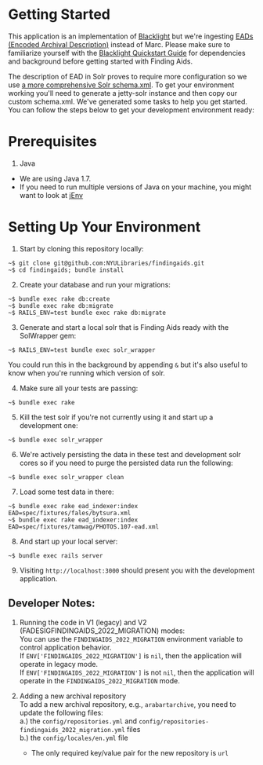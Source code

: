 # Getting Started

This application is an implementation of [Blacklight](http://projectblacklight.org/) but we're ingesting [EADs (Encoded Archival Description)](http://www.loc.gov/ead/tglib/element_index.html) instead of Marc. Please make sure to familiarize yourself with the [Blacklight Quickstart Guide](https://github.com/projectblacklight/blacklight/wiki/Quickstart) for dependencies and background before getting started with Finding Aids.

The description of EAD in Solr proves to require more configuration so we use [a more comprehensive Solr schema.xml](https://github.com/awead/solr_ead/blob/master/solr/schema.xml). To get your environment working you'll need to generate a jetty-solr instance and then copy our custom schema.xml. We've generated some tasks to help you get started. You can follow the steps below to get your development environment ready:

# Prerequisites

1. Java
  - We are using Java 1.7.  
  - If you need to run multiple versions of Java on your machine, you might want to look at [jEnv](http://www.jenv.be/)

# Setting Up Your Environment

1. Start by cloning this repository locally:

  ```
  ~$ git clone git@github.com:NYULibraries/findingaids.git
  ~$ cd findingaids; bundle install
  ```

2. Create your database and run your migrations:

  ```
  ~$ bundle exec rake db:create
  ~$ bundle exec rake db:migrate
  ~$ RAILS_ENV=test bundle exec rake db:migrate
  ```

3. Generate and start a local solr that is Finding Aids ready with the SolWrapper gem:

  ```
  ~$ RAILS_ENV=test bundle exec solr_wrapper
  ```

  You could run this in the background by appending `&` but it's also useful to know when you're running which version of solr.

4. Make sure all your tests are passing:

  ```
  ~$ bundle exec rake
  ```

5. Kill the test solr if you're not currently using it and start up a development one:

  ```
  ~$ bundle exec solr_wrapper
  ```

6. We're actively persisting the data in these test and development solr cores so if you need to purge the persisted data run the following:

  ```
  ~$ bundle exec solr_wrapper clean
  ```

7. Load some test data in there:

  ```
  ~$ bundle exec rake ead_indexer:index EAD=spec/fixtures/fales/bytsura.xml
  ~$ bundle exec rake ead_indexer:index EAD=spec/fixtures/tamwag/PHOTOS.107-ead.xml
  ```

8. And start up your local server:

  ```
  ~$ bundle exec rails server
  ```

9. Visiting `http://localhost:3000` should present you with the development application.


## Developer Notes:
1. Running the code in V1 (legacy) and V2 (FADESIGFINDINGAIDS_2022_MIGRATION) modes:  
  You can use the `FINDINGAIDS_2022_MIGRATION` environment variable to control application behavior.  
  If `ENV['FINDINGAIDS_2022_MIGRATION']` is `nil`, then the application will operate in legacy mode.  
  If `ENV['FINDINGAIDS_2022_MIGRATION']` is not `nil`, then the application will operate in the `FINDINGAIDS_2022_MIGRATION` mode.   

2. Adding a new archival repository  
  To add a new archival repository, e.g., `arabartarchive`, you need to update the following files:  
  a.) the `config/repositories.yml` and `config/repositories-findingaids_2022_migration.yml` files  
  b.) the `config/locales/en.yml` file  
      * The only required key/value pair for the new repository is `url`  

